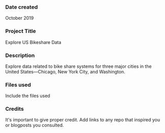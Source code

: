 ### Date created
October 2019

### Project Title
Explore US Bikeshare Data

### Description
Explore data related to bike share systems for three major cities in the United States—Chicago, New York City, and Washington.


### Files used
Include the files used

### Credits
It's important to give proper credit. Add links to any repo that inspired you or blogposts you consulted.

